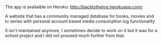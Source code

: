 The app is availaible on Heroku: http://backtothelog.herokuapp.com/

A website that has a community managed database for books, movies and tv series with personal account based media consumption log functionality

It isn't maintained anymore, I sometimes decide to work on it but it was for a school project and I did not proceed much further from that.
